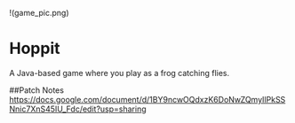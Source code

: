 !(game_pic.png)
# Hoppit
A Java-based game where you play as a frog catching flies.

##Patch Notes
https://docs.google.com/document/d/1BY9ncwOQdxzK6DoNwZQmyIlPkSSNnic7XnS45IU_Fdc/edit?usp=sharing
